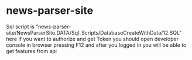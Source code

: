 # news-parser-site
Sql script is "news-parser-site/NewsParserSite.DATA/Sql_Scripts/DatabaseCreateWithData/12.SQL" here
If you want to authorize and get Token you should open developer console in browser pressing F12 and after you logged in you will be able to get features from api
